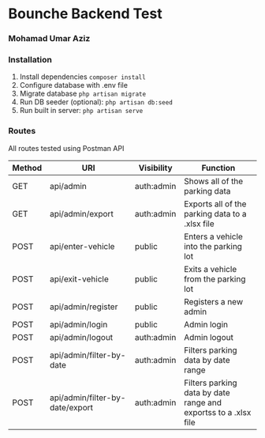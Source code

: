 # Bounche Backend Test

### Mohamad Umar Aziz

### Installation

1. Install dependencies `composer install`
2. Configure database with .env file
3. Migrate database `php artisan migrate`
4. Run DB seeder (optional): `php artisan db:seed`
5. Run built in server: `php artisan serve`

### Routes

All routes tested using Postman API

| Method | URI                             | Visibility | Function                                                        |
| ------ | ------------------------------- | ---------- | --------------------------------------------------------------- |
| GET    | api/admin                       | auth:admin | Shows all of the parking data                                   |
| GET    | api/admin/export                | auth:admin | Exports all of the parking data to a .xlsx file                 |
| POST   | api/enter-vehicle               | public     | Enters a vehicle into the parking lot                           |
| POST   | api/exit-vehicle                | public     | Exits a vehicle from the parking lot                            |
| POST   | api/admin/register              | public     | Registers a new admin                                           |
| POST   | api/admin/login                 | public     | Admin login                                                     |
| POST   | api/admin/logout                | auth:admin | Admin logout                                                    |
| POST   | api/admin/filter-by-date        | auth:admin | Filters parking data by date range                              |
| POST   | api/admin/filter-by-date/export | auth:admin | Filters parking data by date range and exportss to a .xlsx file |
